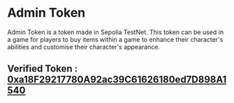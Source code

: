 # Admin Token
Admin Token is a token made in Sepolia TestNet. This token can be used in a game for players to buy items within a game to enhance their character's abilities and customise their character's appearance.

## Verified Token : [0xa18F29217780A92ac39C61626180ed7D898A1540](https://sepolia.etherscan.io/address/0xa18F29217780A92ac39C61626180ed7D898A1540#code)
